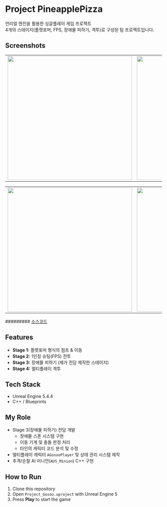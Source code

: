 # Project PineapplePizza
언리얼 엔진을 활용한 싱글플레이 게임 프로젝트  
4개의 스테이지(플랫포머, FPS, 장애물 피하기, 격투)로 구성된 팀 프로젝트입니다.  

## Screenshots
<table>
  <tr>
    <td><img src="https://github.com/user-attachments/assets/5e73e8a0-7ed1-4765-9157-b84250b4aa07" width = "400"/></td>
    <td><img src="https://github.com/user-attachments/assets/5e97654b-6a66-4a78-9aad-16ecaf5e477d" width="400"/></td>
  </tr>
</table>
<table>
  <tr>
    <td><img src="https://github.com/user-attachments/assets/4e303da2-2b8d-49a4-a264-6e90755f0dea" width = "400"/></td>
    <td><img src="https://github.com/user-attachments/assets/96228dce-bc70-4d29-938f-6b80c40258f2" width="400"/></td>
  </tr>
</table>


######### [소스코드](https://github.com/Kim-Ye-Sung/Portfolio/tree/main/PineapplePizza_Source)

## Features
- **Stage 1:** 플랫포머 형식의 점프 & 이동
- **Stage 2:** 1인칭 슈팅(FPS) 전투
- **Stage 3:** 장애물 피하기 (제가 전담 제작한 스테이지)
- **Stage 4:** 멀티플레이 격투

## Tech Stack
- Unreal Engine 5.4.4  
- C++ / Blueprints

## My Role
- Stage 3(장애물 피하기) 전담 개발  
  - 장애물 스폰 시스템 구현  
  - 이동 기계 및 충돌 판정 처리  
  - 타인의 캐릭터 코드 분석 및 수정  
- 멀티플레이 캐릭터 `AGosooPlayer` 및 상태 관리 시스템 제작  
- 추격/순찰 AI 미니언(`AUS_Minion`) C++ 구현  

## How to Run
1. Clone this repository
2. Open `Project_Gosoo.uproject` with Unreal Engine 5
3. Press **Play** to start the game
